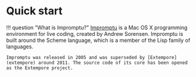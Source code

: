 # Quick start

!!! question "What is Impromptu?"
    [Impromptu](https://en.wikipedia.org/wiki/Impromptu_(programming_environment)) is a Mac OS X programming environment for live coding, created by Andrew Sorensen. Impromptu is built around the Scheme language, which is a member of the Lisp family of languages. 
    
    Impromptu was released in 2005 and was superseded by [Extempore](extempore) around 2011. The source code of its core has been opened as the Extempore project.
